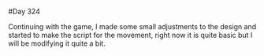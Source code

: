 #Day 324

Continuing with the game, I made some small adjustments to the design and started to make the script for the movement, right now it is quite basic but I will be modifying it quite a bit.